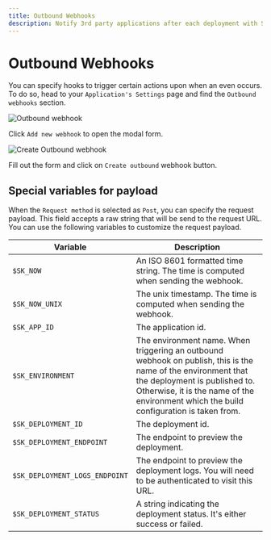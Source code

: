```yaml
---
title: Outbound Webhooks
description: Notify 3rd party applications after each deployment with Stormkit.
---
```


# Outbound Webhooks

<section>

You can specify hooks to trigger certain actions upon when an even occurs. To do so, head to your `Application's Settings` page and find the `Outbound webhooks` section.

<div class="img-wrapper">
    <img src="/assets/docs/deployments/outbound-webhooks.png"  alt="Outbound webhook" />
</div>

Click `Add new webhook` to open the modal form.

<div class="img-wrapper">
    <img src="/assets/docs/deployments/create-outbound-webhook.png" alt="Create Outbound webhook" />
</div>

Fill out the form and click on `Create outbound` webhook button.

</section>

## Special variables for payload

<section>

When the `Request method` is selected as `Post`, you can specify the request payload. This field accepts a raw string that will be send to the request URL. You can use the following variables to customize the request payload.

| Variable                  | Description |
| ------------------------- |  ---------- |
| `$SK_NOW`                 | An ISO 8601 formatted time string. The time is computed when sending the webhook. |
| `$SK_NOW_UNIX`            | The unix timestamp. The time is computed when sending the webhook. |
| `$SK_APP_ID`              | The application id. |
| `$SK_ENVIRONMENT`         | The environment name. When triggering an outbound webhook on publish, this is the name of the environment that the deployment is published to. Otherwise, it is the name of the environment which the build configuration is taken from. |
| `$SK_DEPLOYMENT_ID`       | The deployment id. |
| `$SK_DEPLOYMENT_ENDPOINT` | The endpoint to preview the deployment. |
| `$SK_DEPLOYMENT_LOGS_ENDPOINT` | The endpoint to preview the deployment logs. You will need to be authenticated to visit this URL. |
| `$SK_DEPLOYMENT_STATUS` | A string indicating the deployment status. It's either success or failed. |

</section>
